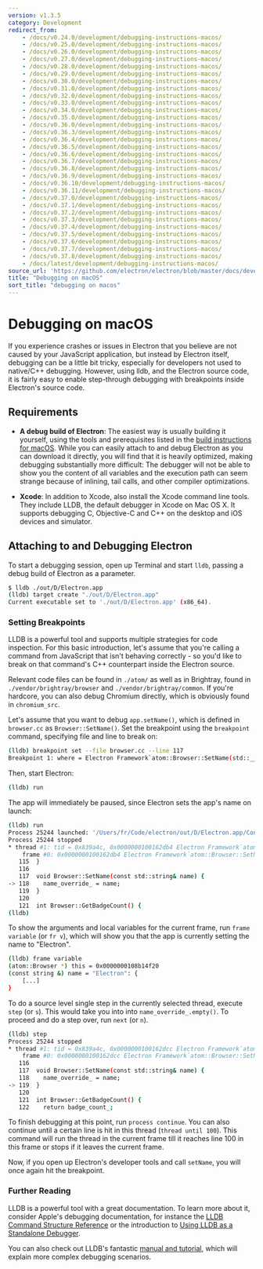 ```yaml
---
version: v1.3.5
category: Development
redirect_from:
    - /docs/v0.24.0/development/debugging-instructions-macos/
    - /docs/v0.25.0/development/debugging-instructions-macos/
    - /docs/v0.26.0/development/debugging-instructions-macos/
    - /docs/v0.27.0/development/debugging-instructions-macos/
    - /docs/v0.28.0/development/debugging-instructions-macos/
    - /docs/v0.29.0/development/debugging-instructions-macos/
    - /docs/v0.30.0/development/debugging-instructions-macos/
    - /docs/v0.31.0/development/debugging-instructions-macos/
    - /docs/v0.32.0/development/debugging-instructions-macos/
    - /docs/v0.33.0/development/debugging-instructions-macos/
    - /docs/v0.34.0/development/debugging-instructions-macos/
    - /docs/v0.35.0/development/debugging-instructions-macos/
    - /docs/v0.36.0/development/debugging-instructions-macos/
    - /docs/v0.36.3/development/debugging-instructions-macos/
    - /docs/v0.36.4/development/debugging-instructions-macos/
    - /docs/v0.36.5/development/debugging-instructions-macos/
    - /docs/v0.36.6/development/debugging-instructions-macos/
    - /docs/v0.36.7/development/debugging-instructions-macos/
    - /docs/v0.36.8/development/debugging-instructions-macos/
    - /docs/v0.36.9/development/debugging-instructions-macos/
    - /docs/v0.36.10/development/debugging-instructions-macos/
    - /docs/v0.36.11/development/debugging-instructions-macos/
    - /docs/v0.37.0/development/debugging-instructions-macos/
    - /docs/v0.37.1/development/debugging-instructions-macos/
    - /docs/v0.37.2/development/debugging-instructions-macos/
    - /docs/v0.37.3/development/debugging-instructions-macos/
    - /docs/v0.37.4/development/debugging-instructions-macos/
    - /docs/v0.37.5/development/debugging-instructions-macos/
    - /docs/v0.37.6/development/debugging-instructions-macos/
    - /docs/v0.37.7/development/debugging-instructions-macos/
    - /docs/v0.37.8/development/debugging-instructions-macos/
    - /docs/latest/development/debugging-instructions-macos/
source_url: 'https://github.com/electron/electron/blob/master/docs/development/debugging-instructions-macos.md'
title: "Debugging on macOS"
sort_title: "debugging on macos"
---
```


# Debugging on macOS

If you experience crashes or issues in Electron that you believe are not caused
by your JavaScript application, but instead by Electron itself, debugging can
be a little bit tricky, especially for developers not used to native/C++
debugging. However, using lldb, and the Electron source code, it is fairly easy
to enable step-through debugging with breakpoints inside Electron's source code.

## Requirements

* **A debug build of Electron**: The easiest way is usually building it
  yourself, using the tools and prerequisites listed in the
  [build instructions for macOS](http://electron.atom.io/docs/development/build-instructions-osx). While you can
  easily attach to and debug Electron as you can download it directly, you will
  find that it is heavily optimized, making debugging substantially more
  difficult: The debugger will not be able to show you the content of all
  variables and the execution path can seem strange because of inlining,
  tail calls, and other compiler optimizations.

* **Xcode**: In addition to Xcode, also install the Xcode command line tools.
  They include LLDB, the default debugger in Xcode on Mac OS X. It supports 
  debugging C, Objective-C and C++ on the desktop and iOS devices and simulator. 

## Attaching to and Debugging Electron

To start a debugging session, open up Terminal and start `lldb`, passing a debug
build of Electron as a parameter.

```bash
$ lldb ./out/D/Electron.app
(lldb) target create "./out/D/Electron.app"
Current executable set to './out/D/Electron.app' (x86_64).
```

### Setting Breakpoints

LLDB is a powerful tool and supports multiple strategies for code inspection. For
this basic introduction, let's assume that you're calling a command from JavaScript
that isn't behaving correctly - so you'd like to break on that command's C++
counterpart inside the Electron source.

Relevant code files can be found in `./atom/` as well as in Brightray, found in
`./vendor/brightray/browser` and `./vendor/brightray/common`. If you're hardcore,
you can also debug Chromium directly, which is obviously found in `chromium_src`.

Let's assume that you want to debug `app.setName()`, which is defined in `browser.cc`
as `Browser::SetName()`. Set the breakpoint using the `breakpoint` command, specifying
file and line to break on:

```bash
(lldb) breakpoint set --file browser.cc --line 117
Breakpoint 1: where = Electron Framework`atom::Browser::SetName(std::__1::basic_string<char, std::__1::char_traits<char>, std::__1::allocator<char> > const&) + 20 at browser.cc:118, address = 0x000000000015fdb4
```

Then, start Electron:

```bash
(lldb) run
```

The app will immediately be paused, since Electron sets the app's name on launch:

```bash
(lldb) run
Process 25244 launched: '/Users/fr/Code/electron/out/D/Electron.app/Contents/MacOS/Electron' (x86_64)
Process 25244 stopped
* thread #1: tid = 0x839a4c, 0x0000000100162db4 Electron Framework`atom::Browser::SetName(this=0x0000000108b14f20, name="Electron") + 20 at browser.cc:118, queue = 'com.apple.main-thread', stop reason = breakpoint 1.1
    frame #0: 0x0000000100162db4 Electron Framework`atom::Browser::SetName(this=0x0000000108b14f20, name="Electron") + 20 at browser.cc:118
   115 	}
   116
   117 	void Browser::SetName(const std::string& name) {
-> 118 	  name_override_ = name;
   119 	}
   120
   121 	int Browser::GetBadgeCount() {
(lldb)
```

To show the arguments and local variables for the current frame, run `frame variable` (or `fr v`),
which will show you that the app is currently setting the name to "Electron". 

```bash
(lldb) frame variable
(atom::Browser *) this = 0x0000000108b14f20
(const string &) name = "Electron": {
    [...]
}
```

To do a source level single step in the currently selected thread, execute `step` (or `s`).
This would take you into into `name_override_.empty()`. To proceed and do a step over,
run `next` (or `n`).

```bash
(lldb) step
Process 25244 stopped
* thread #1: tid = 0x839a4c, 0x0000000100162dcc Electron Framework`atom::Browser::SetName(this=0x0000000108b14f20, name="Electron") + 44 at browser.cc:119, queue = 'com.apple.main-thread', stop reason = step in
    frame #0: 0x0000000100162dcc Electron Framework`atom::Browser::SetName(this=0x0000000108b14f20, name="Electron") + 44 at browser.cc:119
   116
   117 	void Browser::SetName(const std::string& name) {
   118 	  name_override_ = name;
-> 119 	}
   120
   121 	int Browser::GetBadgeCount() {
   122 	  return badge_count_;
```

To finish debugging at this point, run `process continue`. You can also continue until a certain
line is hit in this thread (`thread until 100`). This command will run the thread in the current
frame till it reaches line 100 in this frame or stops if it leaves the current frame.

Now, if you open up Electron's developer tools and call `setName`, you will once again hit the
breakpoint.

### Further Reading
LLDB is a powerful tool with a great documentation. To learn more about it, consider
Apple's debugging documentation, for instance the [LLDB Command Structure Reference][lldb-command-structure]
or the introduction to [Using LLDB as a Standalone Debugger][lldb-standalone].

You can also check out LLDB's fantastic [manual and tutorial][lldb-tutorial], which
will explain more complex debugging scenarios.

[lldb-command-structure]: https://developer.apple.com/library/mac/documentation/IDEs/Conceptual/gdb_to_lldb_transition_guide/document/lldb-basics.html#//apple_ref/doc/uid/TP40012917-CH2-SW2
[lldb-standalone]: https://developer.apple.com/library/mac/documentation/IDEs/Conceptual/gdb_to_lldb_transition_guide/document/lldb-terminal-workflow-tutorial.html
[lldb-tutorial]: http://lldb.llvm.org/tutorial.html
